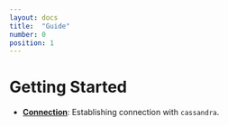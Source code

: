 ```yaml
---
layout: docs
title:  "Guide"
number: 0
position: 1
---
```


# Getting Started

- **[Connection](./connection-channel)**: Establishing connection with `cassandra`.
